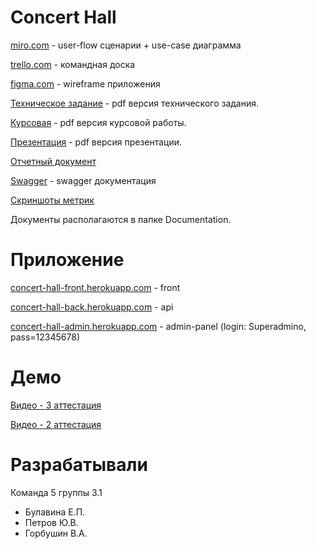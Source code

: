 # Concert Hall

[miro.com](https://miro.com/app/board/o9J_lP1PC-o=/) - user-flow сценарии + use-case диаграмма

[trello.com](https://trello.com/b/l7tDDMEY/concerts) - командная доска

[figma.com](https://www.figma.com/file/jRCLEFUmrdsGJOOGchYVRE/App-wireframe?node-id=0%3A1) - wireframe приложения

[Техническое задание](https://github.com/kathiir/concert-tickets/blob/main/Documentation/%D0%A2%D0%B5%D1%85%D0%BD%D0%B8%D1%87%D0%B5%D1%81%D0%BA%D0%BE%D0%B5%20%D0%B7%D0%B0%D0%B4%D0%B0%D0%BD%D0%B8%D0%B5.pdf) - pdf версия технического задания.

[Курсовая](https://github.com/kathiir/concert-tickets/blob/main/Documentation/%D0%9A%D1%83%D1%80%D1%81%D0%BE%D0%B2%D0%B0%D1%8F_%D0%B0%D1%82%D1%822.pdf) - pdf версия курсовой работы.

[Презентация](https://github.com/kathiir/concert-tickets/blob/main/Documentation/%D0%9F%D1%80%D0%B5%D0%B7%D0%B5%D0%BD%D1%82%D0%B0%D1%86%D0%B8%D1%8F.pdf) - pdf версия презентации.

[Отчетный документ](https://github.com/kathiir/concert-tickets/blob/main/Documentation/%D0%9E%D1%82%D1%87%D0%B5%D1%82%D0%BD%D1%8B%D0%B9%20%D0%B4%D0%BE%D0%BA%D1%83%D0%BC%D0%B5%D0%BD%D1%82.pdf)

[Swagger](https://app.swaggerhub.com/apis-docs/kathiir/ConcertHallApi/1.0.0) - swagger документация

[Скриншоты метрик](https://github.com/kathiir/concert-tickets/tree/main/Documentation/Metrics)

Документы располагаются в папке Documentation.

# Приложение

[concert-hall-front.herokuapp.com](https://concert-hall-front.herokuapp.com/) - front

[concert-hall-back.herokuapp.com](https://concert-hall-back.herokuapp.com/concerts) - api

[concert-hall-admin.herokuapp.com](https://concert-hall-back.herokuapp.com/) - admin-panel (login: Superadmino, pass=12345678)

# Демо

[Видео - 3 аттестация](https://drive.google.com/file/d/1BoyaSfbtCsl1BMAiShWO9dcbZdwTlQ0h/view?usp=sharing)

[Видео - 2 аттестация](https://drive.google.com/file/d/1shVogPnqZXSquo5FvBLFNWAXKGXKJDi8/view?usp=sharing)

# Разрабатывали

Команда 5 группы 3.1

- Булавина Е.П.
- Петров Ю.В.
- Горбушин В.А.


